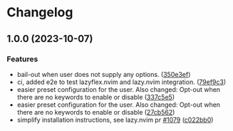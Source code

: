 # Changelog

## 1.0.0 (2023-10-07)


### Features

* bail-out when user does not supply any options. ([350e3ef](https://github.com/abeldekat/lazyflex.nvim/commit/350e3effcfa05a086d7db908f06f7a8d3f335423))
* ci, added e2e to test lazyflex.nvim and lazy.nvim integration. ([79ef9c3](https://github.com/abeldekat/lazyflex.nvim/commit/79ef9c3cd0d2db7c94c51843aadeceff4015b455))
* easier preset configuration for the user. Also changed: Opt-out when there are no keywords to enable or disable ([337c5e5](https://github.com/abeldekat/lazyflex.nvim/commit/337c5e5f6482fcf15520916dd66348a09fee012e))
* easier preset configuration for the user. Also changed: Opt-out when there are no keywords to enable or disable ([27cb562](https://github.com/abeldekat/lazyflex.nvim/commit/27cb5625d941e96dcab9932ad934c9d187a192bb))
* simplify installation instructions, see lazy.nvim pr [#1079](https://github.com/abeldekat/lazyflex.nvim/issues/1079) ([c022bb0](https://github.com/abeldekat/lazyflex.nvim/commit/c022bb0465c90b3089978a008e024e471f8e2b4c))
